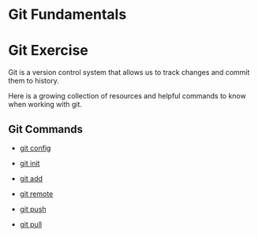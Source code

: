 # Git Fundamentals

# Git Exercise

Git is a version control system that allows us to track changes and commit them to history.

Here is a growing collection of resources and helpful commands to know when working with git.

## Git Commands
- [git config](./Commands/Config.md)

- [git init](./Commands/Init.md)

- [git add](./commands/Add.md)

- [git remote](./commands/Remote.md)

- [git push](./commands/Push.md)

- [git pull](./commands/Pull.md)
